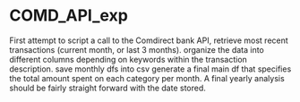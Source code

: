 # COMD_API_exp
First attempt to script a call to the Comdirect bank API, retrieve most recent transactions (current month, or last 3 months).
organize the data into different columns depending on keywords within the transaction description.
save monthly dfs into csv
generate a final main df that specifies the total amount spent on each category per month.
A final yearly analysis should be fairly straight forward with the date stored.

